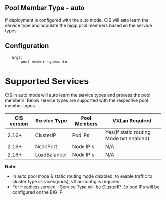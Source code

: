 
## Pool Member Type - auto
If deployment is configured with the auto mode, CIS will auto learn the service type and populate the bigip pool members based on the service types

## Configuration
```
   args:
     --pool-member-type=auto
```

# Supported Services
CIS in auto mode will auto learn the service types and process the pool members. Below service types are supported 
with the respective pool member types

| CIS version | Service Type             | Pool Members | VXLan Required                          |
|-------------|--------------------------|-------------|-----------------------------------------|
| 2.16+       | ClusterIP                | Pod IPs     | Yes(If static routing Mode not enabled) |
| 2.16+       | NodePort                 | Node IP's   | N/A                                     |
| 2.16+       | LoadBalancer             | Node IP's   | N/A                                     |

  
**Note:** 

* In auto pool mode & static routing mode disabled, to enable traffic to cluster type services(pods), vXlan config is required
* For Headless service - Service Type will be ClusterIP. So pod IPs will be configured on the BIG IP

